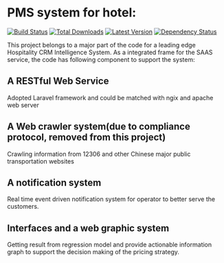 # PMS system for hotel:

[![Build Status](https://img.shields.io/travis/laravel/framework.svg)](https://travis-ci.org/laravel/framework)
[![Total Downloads](https://img.shields.io/packagist/dt/laravel/framework.svg)](https://packagist.org/packages/laravel/framework)
[![Latest Version](https://img.shields.io/github/tag/laravel/framework.svg)](https://github.com/laravel/framework/releases)
[![Dependency Status](https://www.versioneye.com/php/laravel:framework/badge.svg)](https://www.versioneye.com/php/laravel:framework)

This project belongs to a major part of the code for a leading edge Hospitality CRM Intelligence System. As a integrated frame for the SAAS service, the code has following component to support the system:

## **A RESTful Web Service**
 Adopted Laravel framework and could be matched with ngix and apache web server

## **A Web crawler system(due to compliance protocol, removed from this project)**
 Crawling information from 12306 and other Chinese major public transportation websites

## **A notification system**
 Real time event driven notification system for operator to better serve the customers.

## **Interfaces and a web graphic system**
 Getting result from regression model and provide actionable information graph to support the decision making of the pricing strategy.





 
